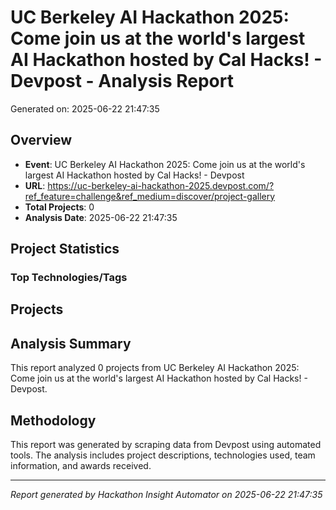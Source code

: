 # UC Berkeley AI Hackathon 2025: Come join us at the world's largest AI Hackathon hosted by Cal Hacks! - Devpost - Analysis Report

Generated on: 2025-06-22 21:47:35

## Overview

- **Event**: UC Berkeley AI Hackathon 2025: Come join us at the world's largest AI Hackathon hosted by Cal Hacks! - Devpost
- **URL**: https://uc-berkeley-ai-hackathon-2025.devpost.com/?ref_feature=challenge&ref_medium=discover/project-gallery
- **Total Projects**: 0
- **Analysis Date**: 2025-06-22 21:47:35



## Project Statistics

### Top Technologies/Tags




## Projects



## Analysis Summary

This report analyzed 0 projects from UC Berkeley AI Hackathon 2025: Come join us at the world's largest AI Hackathon hosted by Cal Hacks! - Devpost.



## Methodology

This report was generated by scraping data from Devpost using automated tools. 
The analysis includes project descriptions, technologies used, team information, and awards received.

---

*Report generated by Hackathon Insight Automator on 2025-06-22 21:47:35*